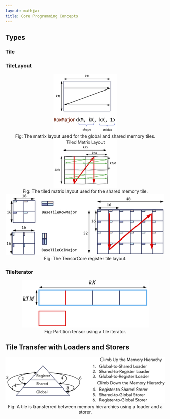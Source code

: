 ```yaml
---
layout: mathjax
title: Core Programming Concepts
---
```


## Types

### Tile

### TileLayout

<div align="center">
  <img src="/assets/images/matrix_layout.png" width="200"/><br>
  Fig: The matrix layout used for the global and shared memory tiles.
</div>

<div align="center">
  <img src="/assets/images/tiled_matrix_layout.png" width="200"/><br>
  Fig: The tiled matrix layout used for the shared memory tile.
</div>

<div align="center">
  <img src="/assets/images/register_tile_layout.png" width="500"/><br>
  Fig: The TensorCore register tile layout.
</div>

### TileIterator

<div align="center">
  <img src="/assets/images/tile_iterator.png" width="400"/><br>
  Fig: Partition tensor using a tile iterator.
</div>

## Tile Transfer with Loaders and Storers

<div align="center">
  <img src="/assets/images/loader_and_storer.png" width="600"/><br>
  Fig: A tile is transferred between memory hierarchies using a loader and a storer.
</div>
